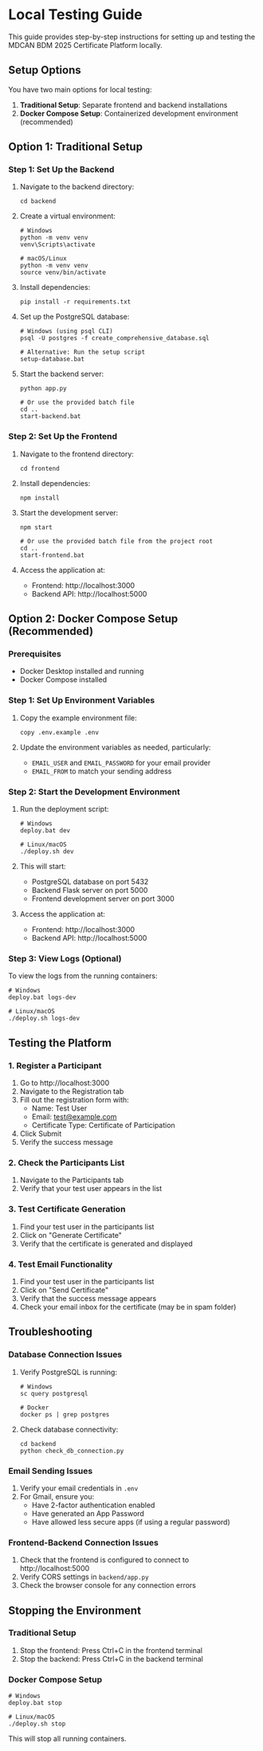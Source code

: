 # Local Testing Guide

This guide provides step-by-step instructions for setting up and testing the MDCAN BDM 2025 Certificate Platform locally.

## Setup Options

You have two main options for local testing:

1. **Traditional Setup**: Separate frontend and backend installations
2. **Docker Compose Setup**: Containerized development environment (recommended)

## Option 1: Traditional Setup

### Step 1: Set Up the Backend

1. Navigate to the backend directory:
   ```
   cd backend
   ```

2. Create a virtual environment:
   ```
   # Windows
   python -m venv venv
   venv\Scripts\activate

   # macOS/Linux
   python -m venv venv
   source venv/bin/activate
   ```

3. Install dependencies:
   ```
   pip install -r requirements.txt
   ```

4. Set up the PostgreSQL database:
   ```
   # Windows (using psql CLI)
   psql -U postgres -f create_comprehensive_database.sql

   # Alternative: Run the setup script
   setup-database.bat
   ```

5. Start the backend server:
   ```
   python app.py
   
   # Or use the provided batch file
   cd ..
   start-backend.bat
   ```

### Step 2: Set Up the Frontend

1. Navigate to the frontend directory:
   ```
   cd frontend
   ```

2. Install dependencies:
   ```
   npm install
   ```

3. Start the development server:
   ```
   npm start
   
   # Or use the provided batch file from the project root
   cd ..
   start-frontend.bat
   ```

4. Access the application at:
   - Frontend: http://localhost:3000
   - Backend API: http://localhost:5000

## Option 2: Docker Compose Setup (Recommended)

### Prerequisites

- Docker Desktop installed and running
- Docker Compose installed

### Step 1: Set Up Environment Variables

1. Copy the example environment file:
   ```
   copy .env.example .env
   ```

2. Update the environment variables as needed, particularly:
   - `EMAIL_USER` and `EMAIL_PASSWORD` for your email provider
   - `EMAIL_FROM` to match your sending address

### Step 2: Start the Development Environment

1. Run the deployment script:
   ```
   # Windows
   deploy.bat dev

   # Linux/macOS
   ./deploy.sh dev
   ```

2. This will start:
   - PostgreSQL database on port 5432
   - Backend Flask server on port 5000
   - Frontend development server on port 3000

3. Access the application at:
   - Frontend: http://localhost:3000
   - Backend API: http://localhost:5000

### Step 3: View Logs (Optional)

To view the logs from the running containers:

```
# Windows
deploy.bat logs-dev

# Linux/macOS
./deploy.sh logs-dev
```

## Testing the Platform

### 1. Register a Participant

1. Go to http://localhost:3000
2. Navigate to the Registration tab
3. Fill out the registration form with:
   - Name: Test User
   - Email: test@example.com
   - Certificate Type: Certificate of Participation
4. Click Submit
5. Verify the success message

### 2. Check the Participants List

1. Navigate to the Participants tab
2. Verify that your test user appears in the list

### 3. Test Certificate Generation

1. Find your test user in the participants list
2. Click on "Generate Certificate"
3. Verify that the certificate is generated and displayed

### 4. Test Email Functionality

1. Find your test user in the participants list
2. Click on "Send Certificate"
3. Verify that the success message appears
4. Check your email inbox for the certificate (may be in spam folder)

## Troubleshooting

### Database Connection Issues

1. Verify PostgreSQL is running:
   ```
   # Windows
   sc query postgresql
   
   # Docker
   docker ps | grep postgres
   ```

2. Check database connectivity:
   ```
   cd backend
   python check_db_connection.py
   ```

### Email Sending Issues

1. Verify your email credentials in `.env`
2. For Gmail, ensure you:
   - Have 2-factor authentication enabled
   - Have generated an App Password
   - Have allowed less secure apps (if using a regular password)

### Frontend-Backend Connection Issues

1. Check that the frontend is configured to connect to http://localhost:5000
2. Verify CORS settings in `backend/app.py`
3. Check the browser console for any connection errors

## Stopping the Environment

### Traditional Setup

1. Stop the frontend: Press Ctrl+C in the frontend terminal
2. Stop the backend: Press Ctrl+C in the backend terminal

### Docker Compose Setup

```
# Windows
deploy.bat stop

# Linux/macOS
./deploy.sh stop
```

This will stop all running containers.
